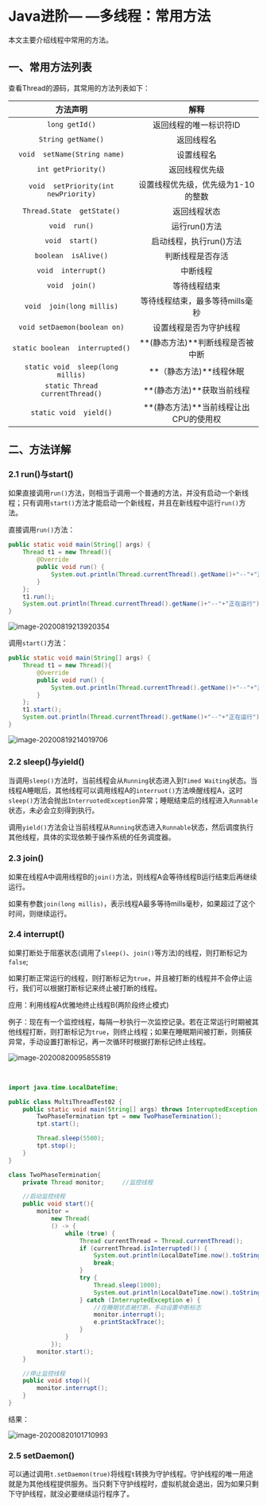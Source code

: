 # Java进阶— —多线程：常用方法

本文主要介绍线程中常用的方法。



## 一、常用方法列表

查看Thread的源码，其常用的方法列表如下：

|               方法声明               |                 解释                  |
| :----------------------------------: | :-----------------------------------: |
|            `long getId()`            |        返回线程的唯一标识符ID         |
|          `String getName()`          |              返回线程名               |
|     `void  setName(String name)`     |              设置线程名               |
|         `int getPriority()`          |            返回线程优先级             |
| `void  setPriority(int newPriority)` |  设置线程优先级，优先级为1-10的整数   |
|      `Thread.State  getState()`      |             返回线程状态              |
|            `void  run()`             |             运行run()方法             |
|           `void  start()`            |        启动线程，执行run()方法        |
|         `boolean  isAlive()`         |           判断线程是否存活            |
|         `void  interrupt()`          |               中断线程                |
|            `void  join()`            |             等待线程结束              |
|      `void  join(long millis)`       |    等待线程结束，最多等待mills毫秒    |
|     `void setDaemon(boolean on)`     |        设置线程是否为守护线程         |
|   `static boolean  interrupted()`    |   **(静态方法)**判断线程是否被中断    |
|  `static void  sleep(long millis)`   |        **（静态方法)**线程休眠        |
|   `static Thread  currentThread()`   |      **(静态方法)**获取当前线程       |
|        `static void  yield()`        | **(静态方法)**当前线程让出CPU的使用权 |



## 二、方法详解

### 2.1 run()与start()

如果直接调用`run()`方法，则相当于调用一个普通的方法，并没有启动一个新线程；只有调用`start()`方法才能启动一个新线程，并且在新线程中运行`run()`方法。

直接调用`run()`方法：

```java
public static void main(String[] args) {
    Thread t1 = new Thread(){
        @Override
        public void run() {
            System.out.println(Thread.currentThread().getName()+"--"+"正在运行");
        }
    };
    t1.run();
    System.out.println(Thread.currentThread().getName()+"--"+"正在运行");
}
```

![image-20200819213920354](https://cdn.jsdelivr.net/gh/Lee-0o0/image-store/PicGo/2022-06-11/b3e04e93d90fe1e9cdb008248bef087c--11db--image-20200819213920354.png)

调用`start()`方法：

```java
public static void main(String[] args) {
    Thread t1 = new Thread(){
        @Override
        public void run() {
            System.out.println(Thread.currentThread().getName()+"--"+"正在运行");
        }
    };
    t1.start();
    System.out.println(Thread.currentThread().getName()+"--"+"正在运行");
}
```

![image-20200819214019706](https://cdn.jsdelivr.net/gh/Lee-0o0/image-store/PicGo/2022-06-11/bed6a1eb788fc7bf761b9185d2035be5--5516--image-20200819214019706.png)



### 2.2 sleep()与yield()

当调用`sleep()`方法时，当前线程会从`Running`状态进入到`Timed Waiting`状态。当线程A睡眠后，其他线程可以调用线程A的`interruot()`方法唤醒线程A，这时`sleep()`方法会抛出`InterruotedException`异常；睡眠结束后的线程进入`Runnable`状态，未必会立刻得到执行。

调用`yield()`方法会让当前线程从`Running`状态进入`Runnable`状态，然后调度执行其他线程，具体的实现依赖于操作系统的任务调度器。



### 2.3 join()

如果在线程A中调用线程B的`join()`方法，则线程A会等待线程B运行结束后再继续运行。

如果有参数`join(long millis)`，表示线程A最多等待mills毫秒，如果超过了这个时间，则继续运行。



### 2.4 interrupt()

如果打断处于阻塞状态(调用了`sleep()`、`join()`等方法)的线程，则打断标记为`false`;

如果打断正常运行的线程，则打断标记为`true`，并且被打断的线程并不会停止运行，我们可以根据打断标记来终止被打断的线程。

应用：利用线程A优雅地终止线程B(两阶段终止模式)

例子：现在有一个监控线程，每隔一秒执行一次监控记录。若在正常运行时期被其他线程打断，则打断标记为`true`，则终止线程；如果在睡眠期间被打断，则捕获异常，手动设置打断标记，再一次循环时根据打断标记终止线程。





![image-20200820095855819](https://cdn.jsdelivr.net/gh/Lee-0o0/image-store/PicGo/2022-06-11/219bd6774a9031f4612dc03cd8b435bf--cceb--image-20200820095855819.png)

​	

```java
import java.time.LocalDateTime;

public class MultiThreadTest02 {
    public static void main(String[] args) throws InterruptedException {
        TwoPhaseTermination tpt = new TwoPhaseTermination();
        tpt.start();

        Thread.sleep(5500);
        tpt.stop();
    }
}

class TwoPhaseTermination{
    private Thread monitor;     //监控线程

    //启动监控线程
    public void start(){
        monitor =
            new Thread(
            () -> {
                while (true) {
                    Thread currentThread = Thread.currentThread();
                    if (currentThread.isInterrupted()) {
                        System.out.println(LocalDateTime.now().toString()+"  线程终止，执行终止任务");
                        break;
                    }
                    try {
                        Thread.sleep(1000);
                        System.out.println(LocalDateTime.now().toString()+"  执行监控记录");
                    } catch (InterruptedException e) {
                        //在睡眠状态被打断，手动设置中断标志
                        monitor.interrupt();
                        e.printStackTrace();
                    }
                }
            });
        monitor.start();
    }

    //停止监控线程
    public void stop(){
        monitor.interrupt();
    }
}

```

结果：

![image-20200820101710993](https://cdn.jsdelivr.net/gh/Lee-0o0/image-store/PicGo/2022-06-11/110d084740758ca7184686ab700c6393--adf4--image-20200820101710993.png)



### 2.5 setDaemon()

可以通过调用`t.setDaemon(true)`将线程`t`转换为守护线程。守护线程的唯一用途就是为其他线程提供服务。当只剩下守护线程时，虚拟机就会退出，因为如果只剩下守护线程，就没必要继续运行程序了。